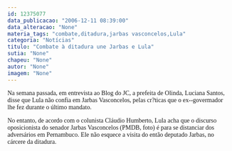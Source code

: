 ```yaml
---
id: 12375077
data_publicacao: "2006-12-11 08:39:00"
data_alteracao: "None"
materia_tags: "combate,ditadura,jarbas vasconcelos,Lula"
categoria: "Notícias"
titulo: "Combate à ditadura une Jarbas e Lula"
sutia: "None"
chapeu: "None"
autor: "None"
imagem: "None"
---
```

<p><P><FONT face=Verdana>Na semana passada, em entrevista ao Blog do JC, a prefeita de Olinda, Luciana Santos, disse que Lula não confia em Jarbas Vasconcelos, pelas cr?ticas que o ex--govermador lhe fez durante o último mandato.</FONT></P></p>
<p><P><FONT face=Verdana>No entanto, de acordo com o colunista Cláudio Humberto, Lula acha que o discurso oposicionista do senador Jarbas Vasconcelos (PMDB, foto) é para se distanciar dos adversários em Pernambuco. Ele não esquece a visita do então deputado Jarbas, no cárcere da ditadura. </FONT></P><FONT face=Arial></FONT> </p>
